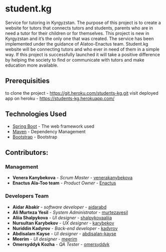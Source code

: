 # student.kg
Service for tutoring in Kyrgyzstan. The purpose of this project is to create a website for tutors that connects tutors and students, parents who are in need a tutor for their children or for themselves. This project is new in Kyrgyzstan and it’s the only one that was created. The service has been implemented under the guidance of Alatoo-Enactus team. 
Student.kg website will be connecting tutors and who ever in need of them in a simple way. If this project is successfully launched it will take a positive difference by helping the society to find or communicate with tutors and make education more available.

## Prerequisities

to clone the project - https://git.heroku.com/students-kg.git
visit deployed app on heroku - https://students-kg.herokuapp.com/

## Technologies Used

* [Spring Boot](https://spring.io/projects/spring-boot) - The web framework used
* [Maven](https://maven.apache.org/) - Dependency Management
* [Bootstrap](https://getbootstrap.com/docs/4.4/getting-started/introduction/) - Bootstrap

## Contributors:
### Management

* **Venera Kanybekova** - *Scrum Master* - [venerakanybekova](http://github.com/venerakanybekova/)
* **Enactus Ala-Too team** - *Product Owner* - [Enactus](https://web.facebook.com/enactus/?__tn__=kC-R&eid=ARDUOgaL9beawIf2c7Rr9UElVF9FKXf8mUUzl-O0W3qTVFiNmj1Yfomw2Mbd_0-UbMCTyOUZ1Ox1NZG7&hc_ref=ARQMDt0cqCFSSCH7znpM9my_9LvraIqRHfZPhyImvzmkadOW56BB0x0FJ2QsEH8RiVU&fref=nf)

### Developers Team

* **Aidar Abakir** - *software developer* - [aidarabd](http://github.com/aidarabd/)
* **Ali Murteza Yesil** - *System Administrator* - [murtezayesil](https://github.com/murtezayesil)
* **Aliia Shalpykova** - *UI designer* - [shalpykovaaliia](https://github.com/Shalpykovaaliia/)
* **Nursultan Karybekov** - *UX designer* - [karybekov](https://github.com/karybekov22)
* **Nuriddin Kadyrov** - *Back-end developer* - [kadyrov](https://github.com/kadyrov123)
* **Abdisalam Kayse** - *UI designer* - [abdisalan-kayse](https://github.com/abdisalan-kayse)
* **Meerim** - *UI designer* - [meerim](https://github.com/b-meerim)
* **Omersyddyk Kozha** - *QA Tester* - [omersyddyk](https://www.youtube.com/watch?v=g-OF7KGyDis)
